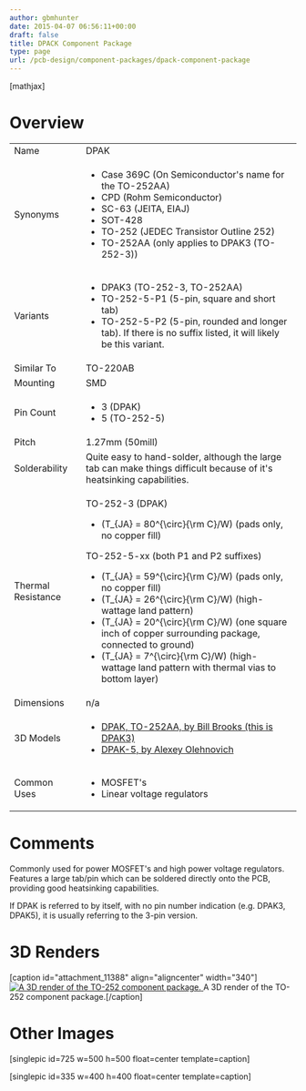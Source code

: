 ```yaml
---
author: gbmhunter
date: 2015-04-07 06:56:11+00:00
draft: false
title: DPACK Component Package
type: page
url: /pcb-design/component-packages/dpack-component-package
---
```


[mathjax]




# Overview


<table >
<tbody >
<tr >

<td >Name
</td>

<td >DPAK
</td>
</tr>
<tr >

<td >Synonyms
</td>

<td >



  * Case 369C (On Semiconductor's name for the TO-252AA)
  * CPD (Rohm Semiconductor)
  * SC-63 (JEITA, EIAJ)
  * SOT-428
  * TO-252 (JEDEC Transistor Outline 252)
  * TO-252AA (only applies to DPAK3 (TO-252-3))


</td>
</tr>
<tr >

<td >Variants
</td>

<td >



  * DPAK3 (TO-252-3, TO-252AA)
  * TO-252-5-P1 (5-pin, square and short tab)
  * TO-252-5-P2 (5-pin, rounded and longer tab). If there is no suffix listed, it will likely be this variant.


</td>
</tr>
<tr >

<td >Similar To
</td>

<td >TO-220AB
</td>
</tr>
<tr >

<td >Mounting
</td>

<td >SMD
</td>
</tr>
<tr >

<td >Pin Count
</td>

<td >



  * 3 (DPAK)
  * 5 (TO-252-5)


</td>
</tr>
<tr >

<td >Pitch
</td>

<td >1.27mm (50mill)
</td>
</tr>
<tr >

<td >Solderability
</td>

<td >Quite easy to hand-solder, although the large tab can make things difficult because of it's heatsinking capabilities.
</td>
</tr>
<tr >

<td >Thermal Resistance
</td>

<td >


TO-252-3 (DPAK)





  * \(T_{JA} = 80^{\circ}{\rm C}/W\) (pads only, no copper fill)



TO-252-5-xx (both P1 and P2 suffixes)





  * \(T_{JA} = 59^{\circ}{\rm C}/W\) (pads only, no copper fill)
  * \(T_{JA} = 26^{\circ}{\rm C}/W\) (high-wattage land pattern)
  * \(T_{JA} = 20^{\circ}{\rm C}/W\) (one square inch of copper surrounding package, connected to ground)
  * \(T_{JA} = 7^{\circ}{\rm C}/W\) (high-wattage land pattern with thermal vias to bottom layer)


</td>
</tr>
<tr >

<td >Dimensions
</td>

<td >n/a
</td>
</tr>
<tr >

<td >3D Models
</td>

<td >



  * [DPAK, TO-252AA, by Bill Brooks (this is DPAK3)](http://www.3dcontentcentral.com/download-model.aspx?catalogid=171&id=444823)
  * [DPAK-5, by Alexey Olehnovich](http://www.3dcontentcentral.com/download-model.aspx?catalogid=171&id=432344) 


</td>
</tr>
<tr >

<td >Common Uses
</td>

<td >



  * MOSFET's
  * Linear voltage regulators


</td>
</tr>
</tbody>
</table>


# Comments




Commonly used for power MOSFET's and high power voltage regulators. Features a large tab/pin which can be soldered directly onto the PCB, providing good heatsinking capabilities.




If DPAK is referred to by itself, with no pin number indication (e.g. DPAK3, DPAK5), it is usually referring to the 3-pin version.




# 3D Renders


[caption id="attachment_11388" align="aligncenter" width="340"][![A 3D render of the TO-252 component package.](http://blog.mbedded.ninja/wp-content/uploads/2015/04/to-252-component-package-3d-render.jpg)
](http://blog.mbedded.ninja/wp-content/uploads/2015/04/to-252-component-package-3d-render.jpg) A 3D render of the TO-252 component package.[/caption]


# Other Images




[singlepic id=725 w=500 h=500 float=center template=caption]




[singlepic id=335 w=400 h=400 float=center template=caption]
